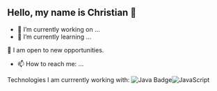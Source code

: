 ## Hello, my name is Christian 👋

- 🔭 I’m currently working on ...
- 🌱 I’m currently learning ...


👯 I am open to new opportunities.


- 📫 How to reach me: ...

Technologies I am currrently working with:
<img src="https://img.shields.io/badge/java-%23ED8B00.svg?style=flat-square&logo=java&logoColor=white" alt="Java Badge"><img src="https://camo.githubusercontent.com/faf09693f1cde9c0c95b0b8e8bebde910e5c7cbcd6c1d9c766f18cc9bfd8d1e3/68747470733a2f2f696d672e736869656c64732e696f2f62616467652f6a6176617363726970742d2532333332333333302e7376673f7374796c653d666c61742d737175617265266c6f676f3d6a617661736372697074266c6f676f436f6c6f723d253233463744463145" alt="JavaScript" >
